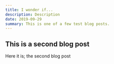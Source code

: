 ```yaml
---
title: I wonder if...
description: Description
date: 2019-09-29
summary: This is one of a few test blog posts.
---
```

## This is a second blog post
Here it is; the second blog post